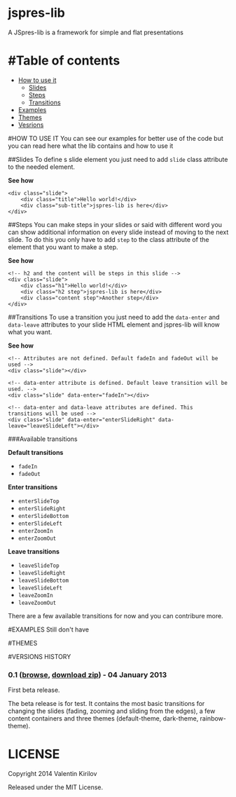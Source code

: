 jspres-lib
==========

A JSpres-lib is a framework for simple and flat presentations

#Table of contents
==================
- [How to use it](#HOW-TO-USE-IT)
    - [Slides](#Slides)
    - [Steps](#Steps)
    - [Transitions](#Transitions)
- [Examples](#EXAMPLES)
- [Themes](#THEMES)
- [Vesrions](#VERSIONS)


#HOW TO USE IT
You can see our examples for better use of the code but you can read here what the lib contains and how to use it

##Slides
To define s slide element you just need to add `slide` class attribute to the needed element.

**See how**

    <div class="slide">
        <div class="title">Hello world!</div>
        <div class="sub-title">jspres-lib is here</div>
    </div>
    
##Steps
You can make steps in your slides or said with different word you can show additional information on every slide instead of moving to the next slide. To do this you only have to add `step` to the class attribute of the element that you want to make a step.

**See how**
    
    <!-- h2 and the content will be steps in this slide -->
    <div class="slide">
        <div class="h1">Hello world!</div>
        <div class="h2 step">jspres-lib is here</div>
        <div class="content step">Another step</div>
    </div>
    

##Transitions
To use a transition you just need to add the `data-enter` and `data-leave` attributes to your slide HTML element and jspres-lib will know what you want.

**See how**

    <!-- Attributes are not defined. Default fadeIn and fadeOut will be used -->
    <div class="slide"></div>
    
    <!-- data-enter attribute is defined. Default leave transition will be used. -->
    <div class="slide" data-enter="fadeIn"></div>
    
    <!-- data-enter and data-leave attributes are defined. This transitions will be used -->
    <div class="slide" data-enter="enterSlideRight" data-leave="leaveSlideLeft"></div>

###Available transitions

**Default transitions**
- `fadeIn`
- `fadeOut`

**Enter transitions**
- `enterSlideTop`
- `enterSlideRight`
- `enterSlideBottom`
- `enterSlideLeft`
- `enterZoomIn`
- `enterZoomOut`

**Leave transitions**
- `leaveSlideTop`
- `leaveSlideRight`
- `leaveSlideBottom`
- `leaveSlideLeft`
- `leaveZoomIn`
- `leaveZoomOut`

There are a few available transitions for now and you can contribure more.

#EXAMPLES
Still don't have

#THEMES

#VERSIONS HISTORY

### 0.1 ([browse](), [download zip]()) - 04 January 2013

First beta release.

The beta release is for test. It contains the most basic transitions for changing the slides (fading, zooming and sliding from the edges), a few content containers and three themes (default-theme, dark-theme, rainbow-theme).

# LICENSE

Copyright 2014 Valentin Kirilov

Released under the MIT License.
